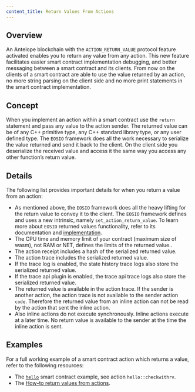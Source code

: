 ```yaml
---
content_title: Return Values From Actions
---
```


## Overview

An Antelope blockchain with the `ACTION_RETURN_VALUE` protocol feature activated enables you to return any value from any action. This new feature facilitates easier smart contract implementation debugging, and better messaging between a smart contract and its clients. From now on the clients of a smart contract are able to use the value returned by an action, no more string parsing on the client side and no more print statements in the smart contract implementation.

## Concept

When you implement an action within a smart contract use the `return` statement and pass any value to the action sender. The returned value can be of any C++ primitive type, any C++ standard library type, or any user defined type. The `EOSIO` framework does all the work necessary to serialize the value returned and send it back to the client. On the client side you deserialize the received value and access it the same way you access any other function’s return value.

## Details

The following list provides important details for when you return a value from an action:

* As mentioned above, the `EOSIO` framework does all the heavy lifting for the return value to convey it to the client. The `EOSIO` framework defines and uses a new intrinsic, namely `set_action_return_value`. To learn more about `EOSIO` returned values functionality, refer to its documentation and [implementation](https://github.com/AntelopeIO/cdt/blob/develop/libraries/native/intrinsics.cpp#L295).
* The CPU time and memory limit of your contract (maximum size of wasm), not RAM or NET, defines the limits of the returned value..
* The action receipt includes a hash of the serialized returned value.
* The action trace includes the serialized returned value.
* If the trace log is enabled, the state history trace logs also store the serialized returned value.
* If the trace api plugin is enabled, the trace api trace logs also store the serialized returned value.
* The returned value is available in the action trace. If the sender is another action, the action trace is not available to the sender action `code`. Therefore the returned value from an inline action can not be read by the action that sent the inline action.
* Also inline actions do not execute synchronously. Inline actions execute at a later time. No return value is available to the sender at the time the inline action is sent.

## Examples

For a full working example of a smart contract action which returns a value, refer to the following resources:

* The [`hello`](https://github.com/AntelopeIO/cdt/blob/develop/examples/hello/src/hello.cpp#L14) smart contract example, see action `hello::checkwithrv`.
* The [How-to return values from actions](../06_how-to-guides/60_how-to-return-values-from-actions.md).
